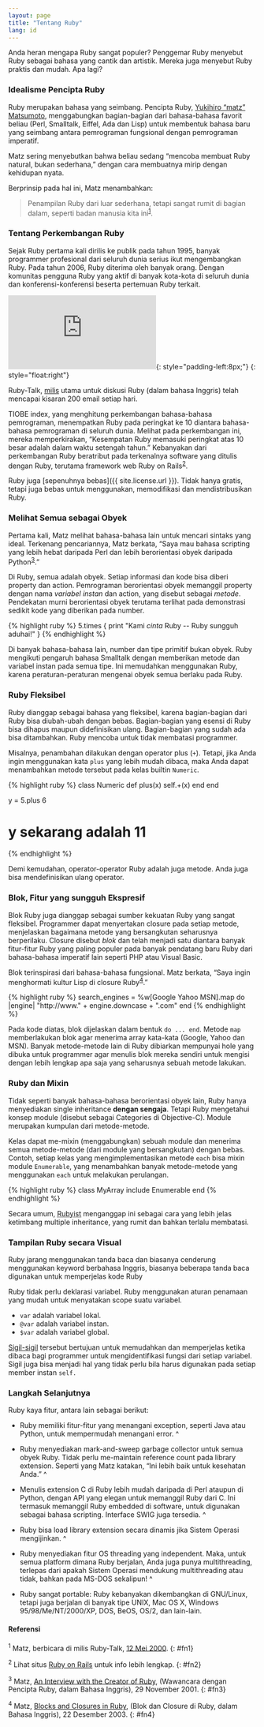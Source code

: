 ```yaml
---
layout: page
title: "Tentang Ruby"
lang: id
---
```


Anda heran mengapa Ruby sangat populer? Penggemar Ruby menyebut Ruby
sebagai bahasa yang cantik dan artistik. Mereka juga menyebut Ruby
praktis dan mudah. Apa lagi?

### Idealisme Pencipta Ruby

Ruby merupakan bahasa yang seimbang. Pencipta Ruby, [Yukihiro “matz”
Matsumoto][1], menggabungkan bagian-bagian dari bahasa-bahasa favorit
beliau (Perl, Smalltalk, Eiffel, Ada dan Lisp) untuk membentuk bahasa
baru yang seimbang antara pemrograman fungsional dengan pemrograman
imperatif.

Matz sering menyebutkan bahwa beliau sedang “mencoba membuat Ruby
natural, bukan sederhana,” dengan cara membuatnya mirip dengan kehidupan
nyata.

Berprinsip pada hal ini, Matz menambahkan:

> Penampilan Ruby dari luar sederhana, tetapi sangat rumit di bagian
> dalam, seperti badan manusia kita ini<sup>[1](#fn1)</sup>.

### Tentang Perkembangan Ruby

Sejak Ruby pertama kali dirilis ke publik pada tahun 1995, banyak
programmer profesional dari seluruh dunia serius ikut mengembangkan
Ruby. Pada tahun 2006, Ruby diterima oleh banyak orang. Dengan komunitas
pengguna Ruby yang aktif di banyak kota-kota di seluruh dunia dan
konferensi-konferensi beserta pertemuan Ruby terkait.

![Graph courtesy of
Gmane.](http://gmane.org/plot-rate.php?group=gmane.comp.lang.ruby.general&amp;width=280&amp;height=140&amp;title=Ruby-Talk+Activity+over+4+Years
"Graph courtesy of Gmane."){: style="padding-left:8px;"}
{: style="float:right"}

Ruby-Talk, [milis](/id/community/mailing-lists/) utama untuk diskusi
Ruby (dalam bahasa Inggris) telah mencapai kisaran 200 email setiap
hari.

TIOBE index, yang menghitung perkembangan bahasa-bahasa pemrograman,
menempatkan Ruby pada peringkat ke 10 diantara bahasa-bahasa pemrograman
di seluruh dunia. Melihat pada perkembangan ini, mereka memperkirakan,
“Kesempatan Ruby memasuki peringkat atas 10 besar adalah dalam waktu
setengah tahun.” Kebanyakan dari perkembangan Ruby beratribut pada
terkenalnya software yang ditulis dengan Ruby, terutama framework web
Ruby on Rails<sup>[2](#fn2)</sup>.

Ruby juga [sepenuhnya bebas]({{ site.license.url }}). Tidak hanya gratis,
tetapi juga bebas untuk menggunakan, memodifikasi dan mendistribusikan
Ruby.

### Melihat Semua sebagai Obyek

Pertama kali, Matz melihat bahasa-bahasa lain untuk mencari sintaks yang
ideal. Terkenang pencariannya, Matz berkata, “Saya mau bahasa scripting
yang lebih hebat daripada Perl dan lebih berorientasi obyek daripada
Python<sup>[3](#fn3)</sup>.”

Di Ruby, semua adalah obyek. Setiap informasi dan kode bisa diberi
property dan action. Pemrograman berorientasi obyek memanggil property
dengan nama *variabel instan* dan action, yang disebut sebagai *metode*.
Pendekatan murni berorientasi obyek terutama terlihat pada demonstrasi
sedikit kode yang diberikan pada number.

{% highlight ruby %}
5.times { print "Kami *cinta* Ruby -- Ruby sungguh aduhai!" }
{% endhighlight %}

Di banyak bahasa-bahasa lain, number dan tipe primitif bukan obyek. Ruby
mengikuti pengaruh bahasa Smalltalk dengan memberikan metode dan
variabel instan pada semua tipe. Ini memudahkan menggunakan Ruby, karena
peraturan-peraturan mengenai obyek semua berlaku pada Ruby.

### Ruby Fleksibel

Ruby dianggap sebagai bahasa yang fleksibel, karena bagian-bagian dari
Ruby bisa diubah-ubah dengan bebas. Bagian-bagian yang esensi di Ruby
bisa dihapus maupun didefinisikan ulang. Bagian-bagian yang sudah ada
bisa ditambahkan. Ruby mencoba untuk tidak membatasi programmer.

Misalnya, penambahan dilakukan dengan operator plus (`+`). Tetapi, jika
Anda ingin menggunakan kata `plus` yang lebih mudah dibaca, maka Anda
dapat menambahkan metode tersebut pada kelas builtin `Numeric`.

{% highlight ruby %}
class Numeric
  def plus(x)
    self.+(x)
  end
end

y = 5.plus 6
# y sekarang adalah 11
{% endhighlight %}

Demi kemudahan, operator-operator Ruby adalah juga metode. Anda juga
bisa mendefinisikan ulang operator.

### Blok, Fitur yang sungguh Ekspresif

Blok Ruby juga dianggap sebagai sumber kekuatan Ruby yang sangat
fleksibel. Programmer dapat menyertakan closure pada setiap metode,
menjelaskan bagaimana metode yang bersangkutan seharusnya berperilaku.
Closure disebut *blok* dan telah menjadi satu diantara banyak
fitur-fitur Ruby yang paling populer pada banyak pendatang baru Ruby
dari bahasa-bahasa imperatif lain seperti PHP atau Visual Basic.

Blok terinspirasi dari bahasa-bahasa fungsional. Matz berkata, “Saya
ingin menghormati kultur Lisp di closure Ruby<sup>[4](#fn4)</sup>.”

{% highlight ruby %}
search_engines =
  %w[Google Yahoo MSN].map do |engine|
    "http://www." + engine.downcase + ".com"
  end
{% endhighlight %}

Pada kode diatas, blok dijelaskan dalam bentuk `do ... end`. Metode
`map` memberlakukan blok agar menerima array kata-kata (Google, Yahoo
dan MSN). Banyak metode-metode lain di Ruby dibiarkan mempunyai hole
yang dibuka untuk programmer agar menulis blok mereka sendiri untuk
mengisi dengan lebih lengkap apa saja yang seharusnya sebuah metode
lakukan.

### Ruby dan Mixin

Tidak seperti banyak bahasa-bahasa berorientasi obyek lain, Ruby hanya
menyediakan single inheritance **dengan sengaja**. Tetapi Ruby
mengetahui konsep module (disebut sebagai Categories di Objective-C).
Module merupakan kumpulan dari metode-metode.

Kelas dapat me-mixin (menggabungkan) sebuah module dan menerima semua
metode-metode (dari module yang bersangkutan) dengan bebas. Contoh,
setiap kelas yang mengimplementasikan metode `each` bisa mixin module
`Enumerable`, yang menambahkan banyak metode-metode yang menggunakan
`each` untuk melakukan perulangan.

{% highlight ruby %}
class MyArray
  include Enumerable
end
{% endhighlight %}

Secara umum, <abbr title="Matz telah mendeklarasikan pengguna Ruby
disebut Rubyist">Rubyist</abbr> menganggap ini sebagai cara yang lebih
jelas ketimbang multiple inheritance, yang rumit dan bahkan terlalu
membatasi.

### Tampilan Ruby secara Visual

Ruby jarang menggunakan tanda baca dan biasanya cenderung menggunakan
keyword berbahasa Inggris, biasanya beberapa tanda baca digunakan untuk
memperjelas kode Ruby

Ruby tidak perlu deklarasi variabel. Ruby menggunakan aturan penamaan
yang mudah untuk menyatakan scope suatu variabel.

* `var` adalah variabel lokal.
* `@var` adalah variabel instan.
* `$var` adalah variabel global.

[Sigil-sigil][2] tersebut bertujuan untuk memudahkan dan memperjelas
ketika dibaca bagi programmer untuk mengidentifikasi fungsi dari setiap
variabel. Sigil juga bisa menjadi hal yang tidak perlu bila harus
digunakan pada setiap member instan `self.`

### Langkah Selanjutnya

Ruby kaya fitur, antara lain sebagai berikut:

* Ruby memiliki fitur-fitur yang menangani exception, seperti Java atau
  Python, untuk mempermudah menangani error.
^

* Ruby menyediakan mark-and-sweep garbage collector untuk semua obyek
  Ruby. Tidak perlu me-maintain reference count pada library extension.
  Seperti yang Matz katakan, “Ini lebih baik untuk kesehatan Anda.”
^

* Menulis extension C di Ruby lebih mudah daripada di Perl ataupun di
  Python, dengan API yang elegan untuk memanggil Ruby dari C. Ini
  termasuk memanggil Ruby embedded di software, untuk digunakan sebagai
  bahasa scripting. Interface SWIG juga tersedia.
^

* Ruby bisa load library extension secara dinamis jika Sistem Operasi
  mengijinkan.
^

* Ruby menyediakan fitur OS threading yang independent. Maka, untuk
  semua platform dimana Ruby berjalan, Anda juga punya multithreading,
  terlepas dari apakah Sistem Operasi mendukung multithreading atau
  tidak, bahkan pada MS-DOS sekalipun!
^

* Ruby sangat portable: Ruby kebanyakan dikembangkan di GNU/Linux,
  tetapi juga berjalan di banyak tipe UNIX, Mac OS X, Windows
  95/98/Me/NT/2000/XP, DOS, BeOS, OS/2, dan lain-lain.

#### Referensi

<sup>1</sup> Matz, berbicara di milis Ruby-Talk, [12 Mei 2000][3].
{: #fn1}

<sup>2</sup> Lihat situs [Ruby on Rails][4] untuk info lebih lengkap.
{: #fn2}

<sup>3</sup> Matz, [An Interview with the Creator of Ruby][5],
(Wawancara dengan Pencipta Ruby, dalam Bahasa Inggris), 29 November
2001.
{: #fn3}

<sup>4</sup> Matz, [Blocks and Closures in Ruby][6], (Blok dan Closure
di Ruby, dalam Bahasa Inggris), 22 Desember 2003.
{: #fn4}



[1]: http://www.rubyist.net/~matz/
[2]: http://en.wikipedia.org/wiki/Sigil_%28computer_programming%29
[3]: http://blade.nagaokaut.ac.jp/cgi-bin/scat.rb/ruby/ruby-talk/2773
[4]: http://rubyonrails.org/
[5]: http://www.linuxdevcenter.com/pub/a/linux/2001/11/29/ruby.html
[6]: http://www.artima.com/intv/closures2.html
